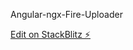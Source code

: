 Angular-ngx-Fire-Uploader

[Edit on StackBlitz ⚡️](https://stackblitz.com/edit/ngx-fire-uploader-yrv6rk)
